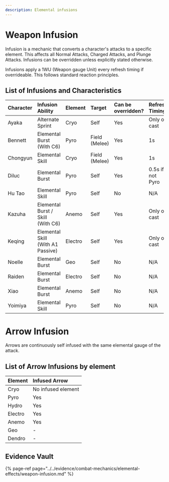 ```yaml
---
description: Elemental infusions
---
```


# Weapon Infusion

Infusion is a mechanic that converts a character's attacks to a specific element. This affects all Normal Attacks, Charged Attacks, and Plunge Attacks. Infusions can be overridden unless explicitly stated otherwise.

Infusions apply a 1WU (Weapon gauge Unit) every refresh timing if overrideable. This follows standard reaction principles.

## List of Infusions and Characteristics

| Character | Infusion Ability | Element | Target | Can be overridden? | Refresh Timing |
| :--- | :--- | :--- | :--- | :--- | :--- |
| Ayaka | Alternate Sprint | Cryo | Self | Yes | Only on cast | 
| Bennett | Elemental Burst \(With C6\) | Pyro | Field (Melee) | Yes | 1s |
| Chongyun | Elemental Skill | Cryo | Field (Melee) | Yes | 1s |
| Diluc | Elemental Burst | Pyro | Self | Yes | 0.5s if not Pyro |
| Hu Tao | Elemental Skill | Pyro | Self | No | N/A |
| Kazuha | Elemental Burst / Skill (With C6) | Anemo | Self | Yes | Only on cast |
| Keqing | Elemental Skill \(With A1 Passive\) | Electro | Self | Yes | Only on cast |
| Noelle | Elemental Burst | Geo | Self | No | N/A |
| Raiden | Elemental Burst | Electro | Self | No | N/A |
| Xiao | Elemental Burst | Anemo | Self | No | N/A |
| Yoimiya | Elemental Skill | Pyro | Self | No | N/A |

# Arrow Infusion  

Arrows are continuously self infused with the same elemental gauge of the attack.

## List of Arrow Infusions by element  

| Element | Infused Arrow |
| :--- | :--- |
| Cryo | No infused element |
| Pyro | Yes |
| Hydro | Yes |
| Electro | Yes |
| Anemo | Yes |
| Geo | - |
| Dendro | - |

## Evidence Vault

{% page-ref page="../../evidence/combat-mechanics/elemental-effects/weapon-infusion.md" %}

